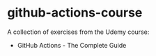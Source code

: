 # github-actions-course

A collection of exercises from the Udemy course:
  - GitHub Actions - The Complete Guide
